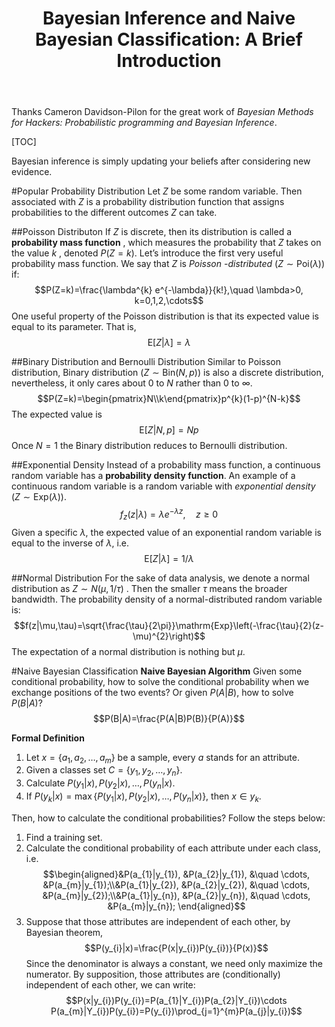 ﻿---
layout: post
title: "Bayesian Inference and Naive Bayesian Classification: A Brief Introduction"       # Title of the post
description: Bayesian Inference       # Description of the post, used for Facebook Opengraph & Twitter
headline: Bayesian Inference and Naive Bayesian Classification      # Will appear in bold letters on top of the post
modified: 2019-8-2                 # Date
category: Machine Learning
tags: [Bayesian]
image: 
comments: true
mathjax: true
---

Thanks Cameron Davidson-Pilon for the great work of *Bayesian Methods for Hackers: Probabilistic programming and Bayesian Inference*.

[TOC]

Bayesian inference is simply updating your beliefs after considering new evidence.

#Popular Probability Distribution
Let $Z$ be some random variable. Then associated with $Z$ is a probability distribution function that assigns probabilities to the different outcomes $Z$ can take.

##Poisson Distributon
If $Z$ is discrete, then its distribution is called a **probability mass function** , which measures the probability that $Z$ takes on the value $k$ , denoted $P(Z = k )$. Let’s introduce the first very useful probability mass function. We say that $Z$ is *Poisson -distributed* ($Z \sim \mathrm{Poi}(\lambda)$) if:
$$P(Z=k)=\frac{\lambda^{k} e^{-\lambda}}{k!},\quad \lambda>0, k=0,1,2,\cdots$$ One useful property of the Poisson distribution is that its expected value is equal to its parameter. That is,
$$\mathrm{E}[Z|\lambda]=\lambda$$

##Binary Distribution and Bernoulli Distribution
Similar to Poisson distribution, Binary distribution ($Z\sim\mathrm{Bin}(N,p)$) is also a discrete distribution, nevertheless, it only cares about $0$ to $N$ rather than $0$ to $\infty$. 
$$P(Z=k)=\begin{pmatrix}N\\k\end{pmatrix}p^{k}(1-p)^{N-k}$$ The expected value is
$$\mathrm{E}[Z|N,p]=Np$$ Once $N=1$ the Binary distribution reduces to Bernoulli distribution.

##Exponential Density
Instead of a probability mass function, a continuous random variable has a **probability density function**. An example of a continuous random variable is a random variable with *exponential density* ($Z\sim \mathrm{Exp}(\lambda)$).
$$f_{z}(z|\lambda)=\lambda e^{-\lambda z},\quad z\geq 0$$ Given a specific $\lambda$, the expected value of an exponential random variable is equal to the inverse of $\lambda$, i.e.
$$\mathrm{E}[Z|\lambda]=1/\lambda$$

##Normal Distribution
For the sake of data analysis, we denote a normal distribution as $Z\sim N(\mu, 1/\tau)$ . Then the smaller $\tau$ means the broader bandwidth. The probability density of a normal-distributed random variable is:
$$f(z|\mu,\tau)=\sqrt{\frac{\tau}{2\pi}}\mathrm{Exp}\left(-\frac{\tau}{2}(z-\mu)^{2}\right)$$ The expectation of a normal distribution is nothing but $\mu$. 

#Naive Bayesian Classification
**Naive Bayesian Algorithm**
Given some conditional probability, how to solve the conditional probability when we exchange positions of the two events? Or given $P(A|B)$, how to solve $P(B|A)$?
$$P(B|A)=\frac{P(A|B)P(B)}{P(A)}$$

**Formal Definition**

 1. Let $x=\{a_{1},a_{2},\dots,a_{m}\}$ be a sample, every $a$ stands for an attribute.
 2. Given a classes set $C=\{y_{1},y_{2},\dots,y_{n}\}$.
 3. Calculate $P(y_{1}|x),P(y_{2}|x),\dots,P(y_{n}|x)$.
 4. If $P(y_{k}|x)=\max\{P(y_{1}|x),P(y_{2}|x),\dots,P(y_{n}|x)\}$, then $x\in y_{k}$.

Then, how to calculate the conditional probabilities? Follow the steps below:

 1. Find a training set.
 2. Calculate the conditional probability of each attribute under each class, i.e. $$\begin{aligned}&P(a_{1}|y_{1}), &P(a_{2}|y_{1}), &\quad \cdots, &P(a_{m}|y_{1});\\&P(a_{1}|y_{2}), &P(a_{2}|y_{2}), &\quad \cdots, &P(a_{m}|y_{2});\\&P(a_{1}|y_{n}), &P(a_{2}|y_{n}), &\quad \cdots, &P(a_{m}|y_{n}); \end{aligned}$$
 3. Suppose that those attributes are independent of each other, by Bayesian theorem,$$P(y_{i}|x)=\frac{P(x|y_{i})P(y_{i})}{P(x)}$$ Since the denominator is always a constant, we need only maximize the numerator. By supposition, those attributes are (conditionally) independent of each other, we can write:$$P(x|y_{i})P(y_{i})=P(a_{1}|Y_{i})P(a_{2}|Y_{i})\cdots P(a_{m}|Y_{i})P(y_{i})=P(y_{i})\prod_{j=1}^{m}P(a_{j}|y_{i})$$
